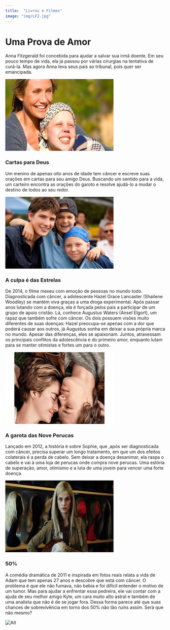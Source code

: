 ```yaml
---
title:  "Livros e Filmes"
image: "img/LF2.jpg"
---
```

# Uma Prova de Amor
Anna Fitzgerald foi concebida para ajudar a salvar sua irmã doente. Em seu pouco tempo de vida, ela já passou por várias cirurgias na tentativa de curá-la. Mas agora Anna leva seus pais ao tribunal, pois quer ser emancipada.

![Alt](img/amor1.jpg)

### Cartas para Deus
Um menino de apenas oito anos de idade tem câncer e escreve suas orações em cartas para seu amigo Deus. Buscando um sentido para a vida, um carteiro encontra as orações do garoto e resolve ajudá-lo a mudar o destino de todos ao seu redor.

![Alt](img/amor.jpg)

### A culpa é das Estrelas
De 2014, o filme mexeu com emoção de pessoas no mundo todo. Diagnosticada com câncer, a adolescente Hazel Grace Lancaster (Shailene Woodley) se mantém viva graças a uma droga experimental. Após passar anos lutando com a doença, ela é forçada pelos pais a participar de um grupo de apoio cristão. Lá, conhece Augustus Waters (Ansel Elgort), um rapaz que também sofre com câncer. Os dois possuem visões muito diferentes de suas doenças: Hazel preocupa-se apenas com a dor que poderá causar aos outros, já Augustus sonha em deixar a sua própria marca no mundo. Apesar das diferenças, eles se apaixonam. Juntos, atravessam os principais conflitos da adolescência e do primeiro amor, enquanto lutam para se manter otimistas e fortes um para o outro.

![Alt](img/culpa.jpg)

### A garota das Nove Perucas
Lançado em 2012, a história é sobre Sophie, que ,após ser diagnosticada com câncer, precisa superar um longo tratamento, em que um dos efeitos colaterais é a perda de cabelo. Sem deixar a doença desanimar, ela raspa o cabelo e vai à uma loja de perucas onde compra nove perucas. Uma estória de superação, amor, otimismo e a luta de uma jovem para vencer uma forte doença.

![Alt](img/peruc.jpg)

### 50%
A comédia dramática de 2011 e inspirada em fotos reais relata a vida de Adam que tem apenas 27 anos e descobre que está com câncer. O problema é que ele não fumava, não bebia e foi difícil entender o motivo de um tumor. Mas para ajudar a enfrentar essa pedreira, ele vai contar com a ajuda de seu melhor amigo Kyle, um cara muito alto astral e também de uma analista que não é de se jogar fora. Dessa forma parece até que suas chances de sobrevivência em torno dos 50% não tão ruins assim. Será que não mesmo?

![Alt](50.jpg)


